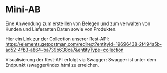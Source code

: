# Mini-AB

Eine Anwendung zum erstelllen von Belegen und zum verwalten von Kunden und Lieferanten Daten sowie von Produkten.

Hier ein Link zur der Collection unserer Rest-API:
https://elements.getpostman.com/redirect?entityId=19696438-2f494a5b-ad52-4fb3-a864-ba739b638ca7&entityType=collection

Visualisierung der Rest-API erfolgt via Swagger: Swagger ist unter dem Endpunkt /swagger/index.html zu erreichen.